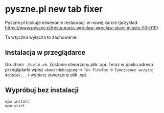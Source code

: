 # pyszne.pl new tab fixer

Pyszne.pl blokuje otwieranie restauracji w nowej karcie (przykład: https://www.pyszne.pl/restauracja-wroclaw-wroclaw-stare-miasto-50-010).

Ta wtyczka wyłącza to zachowanie.

## Instalacja w przeglądarce

Uruchom `./build.sh`. Zostanie utworzony plik .xpi. Teraz w pasku adresu przeglądarki wpisz `about:debugging` → `Ten Firefox` → `Tymczasowo wczytaj dodatek...` i wybierz utworzony plik .xpi.

## Wypróbuj bez instalacji
`npm install`  
`npm start`
